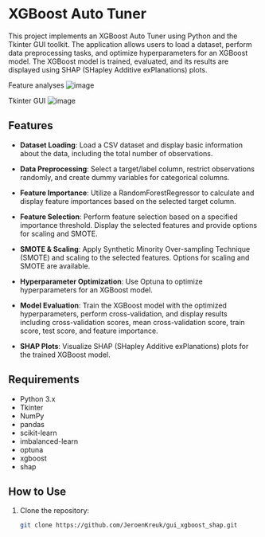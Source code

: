 # XGBoost Auto Tuner

This project implements an XGBoost Auto Tuner using Python and the Tkinter GUI toolkit. The application allows users to load a dataset, perform data preprocessing tasks, and optimize hyperparameters for an XGBoost model. The XGBoost model is trained, evaluated, and its results are displayed using SHAP (SHapley Additive exPlanations) plots.

Feature analyses
![image](https://github.com/JeroenKreuk/gui_xgboost_shap/assets/85551796/d8ead68b-38a1-4f51-9ad6-f000eff1d082)

Tkinter GUI
![image](https://github.com/JeroenKreuk/gui_xgboost_shap/assets/85551796/9ab27f4a-df06-4571-9f9d-d3eb85d2f779)


## Features

- **Dataset Loading**: Load a CSV dataset and display basic information about the data, including the total number of observations.

- **Data Preprocessing**: Select a target/label column, restrict observations randomly, and create dummy variables for categorical columns.

- **Feature Importance**: Utilize a RandomForestRegressor to calculate and display feature importances based on the selected target column.

- **Feature Selection**: Perform feature selection based on a specified importance threshold. Display the selected features and provide options for scaling and SMOTE.

- **SMOTE & Scaling**: Apply Synthetic Minority Over-sampling Technique (SMOTE) and scaling to the selected features. Options for scaling and SMOTE are available.

- **Hyperparameter Optimization**: Use Optuna to optimize hyperparameters for an XGBoost model.

- **Model Evaluation**: Train the XGBoost model with the optimized hyperparameters, perform cross-validation, and display results including cross-validation scores, mean cross-validation score, train score, test score, and feature importance.

- **SHAP Plots**: Visualize SHAP (SHapley Additive exPlanations) plots for the trained XGBoost model.

## Requirements

- Python 3.x
- Tkinter
- NumPy
- pandas
- scikit-learn
- imbalanced-learn
- optuna
- xgboost
- shap

## How to Use

1. Clone the repository:

   ```bash
   git clone https://github.com/JeroenKreuk/gui_xgboost_shap.git
